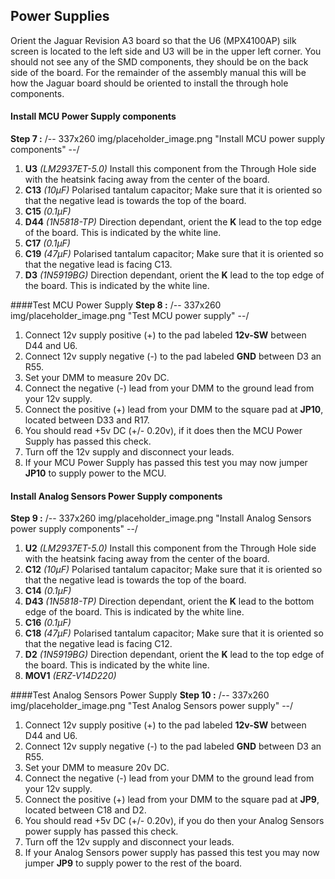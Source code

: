 ## Power Supplies

Orient the Jaguar Revision A3 board so that the U6 (MPX4100AP) silk screen is located to the left side and U3 will be in the upper left corner.  You should not see any of the SMD components, they should be on the back side of the board.  For the remainder of the assembly manual this will be how the Jaguar board should be oriented to install the through hole components.

#### Install MCU Power Supply components
**Step 7 :** 
/-- 337x260 img/placeholder_image.png "Install MCU power supply components" --/

 1. **U3** *(LM2937ET-5.0)* Install this component from the Through Hole side with the heatsink facing away from the center of the board.
 2. **C13** *(10µF)* Polarised tantalum capacitor; Make sure that it is oriented so that the negative lead is towards the top of the board.
 3. **C15** *(0.1µF)* 
 4. **D44** *(1N5818-TP)* Direction dependant, orient the **K** lead to the top edge of the board. This is indicated by the white line. 
 5. **C17** *(0.1µF)*
 6. **C19** *(47µF)* Polarised tantalum capacitor; Make sure that it is oriented so that the negative lead is facing C13.
 7. **D3** *(1N5919BG)* Direction dependant, orient the **K** lead to the top edge of the board. This is indicated by the white line. 


####Test MCU Power Supply
**Step 8 :**
/-- 337x260 img/placeholder_image.png "Test MCU power supply" --/

 1. Connect 12v supply positive (+) to the pad labeled **12v-SW** between D44 and U6.
 2. Connect 12v supply negative (-) to the pad labeled **GND** between D3 an R55.
 3. Set your DMM to measure 20v DC.
 4. Connect the negative (-) lead from your DMM to the ground lead from your 12v supply.
 5. Connect the positive (+) lead from your DMM to the square pad at **JP10**, located between D33 and R17.
 6. You should read +5v DC (+/- 0.20v), if it does then the MCU Power Supply has passed this check.
 7. Turn off the 12v supply and disconnect your leads.
 8. If your MCU Power Supply has passed this test you may now jumper **JP10** to supply power to the MCU.


#### Install Analog Sensors Power Supply components
**Step 9 :** 
/-- 337x260 img/placeholder_image.png "Install Analog Sensors power supply components" --/

 1. **U2** *(LM2937ET-5.0)* Install this component from the Through Hole side with the heatsink facing away from the center of the board.
 2. **C12** *(10µF)* Polarised tantalum capacitor; Make sure that it is oriented so that the negative lead is towards the top of the board.
 3. **C14** *(0.1µF)* 
 4. **D43** *(1N5818-TP)* Direction dependant, orient the **K** lead to the bottom edge of the board. This is indicated by the white line. 
 5. **C16** *(0.1µF)*
 6. **C18** *(47µF)* Polarised tantalum capacitor; Make sure that it is oriented so that the negative lead is facing C12.
 7. **D2** *(1N5919BG)* Direction dependant, orient the **K** lead to the top edge of the board. This is indicated by the white line. 
 8. **MOV1** *(ERZ-V14D220)* 


####Test Analog Sensors Power Supply
**Step 10 :**
/-- 337x260 img/placeholder_image.png "Test Analog Sensors power supply" --/

 1. Connect 12v supply positive (+) to the pad labeled **12v-SW** between D44 and U6.
 2. Connect 12v supply negative (-) to the pad labeled **GND** between D3 an R55.
 3. Set your DMM to measure 20v DC.
 4. Connect the negative (-) lead from your DMM to the ground lead from your 12v supply.
 5. Connect the positive (+) lead from your DMM to the square pad at **JP9**, located between C18 and D2.
 6. You should read +5v DC (+/- 0.20v), if you do then your Analog Sensors power supply has passed this check.
 7. Turn off the 12v supply and disconnect your leads.
 8. If your Analog Sensors power supply has passed this test you may now jumper **JP9** to supply power to the rest of the board.


